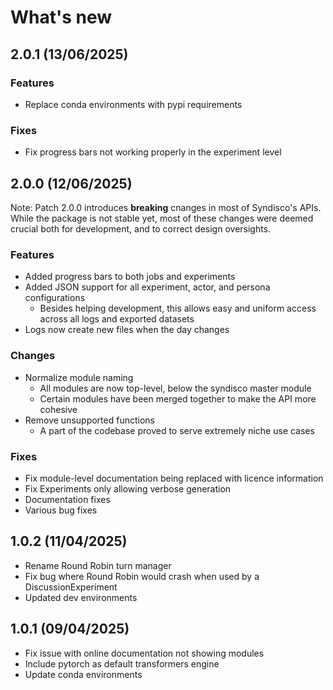 # What's new

## 2.0.1 (13/06/2025)

### Features
- Replace conda environments with pypi requirements

### Fixes
- Fix progress bars not working properly in the experiment level


## 2.0.0 (12/06/2025)
Note: Patch 2.0.0 introduces **breaking** cnanges in most of Syndisco's APIs. While the package is not stable yet, most of these changes were deemed crucial both for development, and to correct design oversights.

### Features
- Added progress bars to both jobs and experiments
- Added JSON support for all experiment, actor, and persona configurations
    - Besides helping development, this allows easy and uniform access across all logs and exported datasets
- Logs now create new files when the day changes

### Changes
- Normalize module naming
    - All modules are now top-level, below the syndisco master module
    - Certain modules have been merged together to make the API more cohesive
- Remove unsupported functions
    - A part of the codebase proved to serve extremely niche use cases

### Fixes
- Fix module-level documentation being replaced with licence information
- Fix Experiments only allowing verbose generation
- Documentation fixes
- Various bug fixes



## 1.0.2 (11/04/2025)
- Rename Round Robin turn manager
- Fix bug where Round Robin would crash when used by a DiscussionExperiment
- Updated dev environments

## 1.0.1 (09/04/2025)

- Fix issue with online documentation not showing modules
- Include pytorch as default transformers engine
- Update conda environments